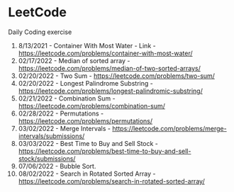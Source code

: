 # LeetCode
Daily Coding exercise

1.  8/13/2021 - Container With Most Water - Link - https://leetcode.com/problems/container-with-most-water/
2.  02/17/2022 - Median of sorted array - https://leetcode.com/problems/median-of-two-sorted-arrays/
3.  02/20/2022 - Two Sum - https://leetcode.com/problems/two-sum/
4.  02/20/2022 - Longest Palindrome Substring - https://leetcode.com/problems/longest-palindromic-substring/
5.  02/21/2022 - Combination Sum - https://leetcode.com/problems/combination-sum/
6.  02/28/2022 - Permutations - https://leetcode.com/problems/permutations/
7. 03/02/2022 - Merge Intervals - https://leetcode.com/problems/merge-intervals/submissions/
8. 03/03/2022 - Best Time to Buy and Sell Stock - https://leetcode.com/problems/best-time-to-buy-and-sell-stock/submissions/
9. 07/06/2022 - Bubble Sort. 
10. 08/02/2022 -  Search in Rotated Sorted Array - https://leetcode.com/problems/search-in-rotated-sorted-array/
